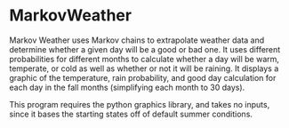 # MarkovWeather

Markov Weather uses Markov chains to extrapolate weather data and determine whether a given day will be a good or bad one. It uses different probabilities for different months to calculate whether a day will be warm, temperate, or cold as well as whether or not it will be raining. It displays a graphic of the temperature, rain probability, and good day calculation for each day in the fall months (simplifying each month to 30 days). 

This program requires the python graphics library, and takes no inputs, since it bases the starting states off of default summer conditions. 
